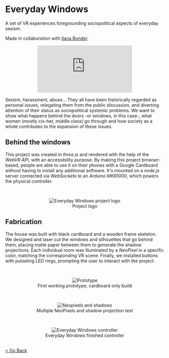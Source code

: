 <!--
title: "Everyday Windows"
date: "2017-12-11"
display: true
image: "img/portfolio/evwi_prev.jpg"
weight: 1
-->

# Everyday Windows

A set of VR experiences foregrounding sociopolitical aspects of everyday sexism.
<!--more-->
Made in collaboration with [Ilana Bonder](http://bonder.tech).

<figure class="vid_container vid_16x9" style="text-align: center">
  <iframe src="https://player.vimeo.com/video/250218502"  frameborder="0" webkitallowfullscreen mozallowfullscreen allowfullscreen></iframe>
</figure>


Sexism, harassment, abuse… They all have been historically regarded as personal issues, relegating them from the public discussion, and diverting attention of their status as sociopolitical systemic problems. We want to show what happens behind the doors -or windows, in this case-, what women (mostly cis-het, middle class) go through and how society as a whole contributes to the expansion of these issues.


## Behind the windows
This project was created in *three.js* and rendered with the help of the *WebVR API*, with an accessibility purpose. By making this project browser-based, people are able to use it on their phones with a Google Cardboard without having to install any additional software. It's mounted on a *node.js* server connected via *WebSockets* to an *Arduino MKR1000*, which powers the physical controller.


<br> <figure style="text-align: center">
	<img class="p_capture" src="/imgs/evwi_logo.jpg" alt="Everyday Windows project logo">
	<figcaption>Project logo</figcaption>
</figure>


## Fabrication
The house was built with black cardboard and a wooden frame skeleton. We designed and laser cut the windows and silhouettes that go behind them, placing matte paper between them to generate the shadow projections. Each individual room was illuminated by a *NeoPixel* in a specific color, matching the corresponding VR scene. Finally, we installed buttons with pulsating LED rings, prompting the user to interact with the project.

<br> <figure style="text-align: center">
	<img class="p_capture" src="/imgs/evwi_prototype.jpg" alt="Prototype">
	<figcaption>First working prototype, cardboard only build</figcaption>
</figure>

<br> <figure style="text-align: center">
	<img class="p_capture" src="/imgs/evwi_neopixels.jpg" alt="Neopixels and shadows">
	<figcaption>Multiple NeoPixels and shadow projection test</figcaption>
</figure>

<br> <figure style="text-align: center">
	<img class="p_capture" src="/imgs/evwi_final.jpg" alt="Everyday Windows controller">
	<figcaption>Everyday Windows finished controller</figcaption>
</figure>

<br><a href="#" onClick="history.go(-1);return true;">\< Go Back</a>
